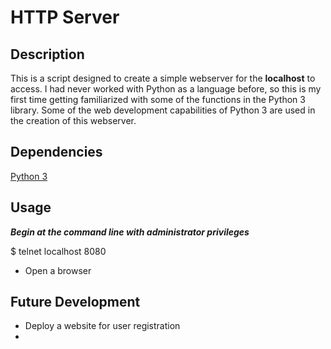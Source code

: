 # HTTP Server 

## Description
This is a script designed to create a simple webserver for the **localhost** to access. I had never worked with Python as a language before, so this is my first time getting familiarized with some of the functions in the Python 3 library. Some of the web development capabilities of Python 3 are used in the creation of this webserver. 

## Dependencies

[Python 3](https://www.python.org/downloads/)

## Usage
***Begin at the command line with administrator privileges***

$ telnet localhost 8080
- Open a browser 

## Future Development
- Deploy a website for user registration
- 
